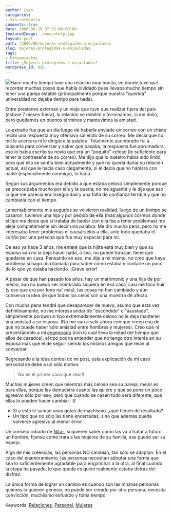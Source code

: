 ```yaml
---
author: ivan
categories:
- Sin categoría
comments: true
date: 2006-06-29 07:25:00+00:00
featuredImage: ./wecanhelp.jpg
layout: post
path: /2006/06/mujeres-protegidas-o-enjauladas
slug: mujeres-protegidas-o-enjauladas
tags:
- Pensamientos
title: ¿Mujeres protegidas o enjauladas?
wordpress_id: 936
---
```


[![](http://photos1.blogger.com/blogger/5311/455/200/wecanhelp.jpg)](http://photos1.blogger.com/blogger/5311/455/1600/wecanhelp.jpg)Hace mucho tiempo tuve una relación muy bonita, en donde tuve que recordar muchas cosas que había olvidado pues llevaba mucho tiempo sin tener una pareja estable (principalmente porque nuestra "querida" universidad no dejaba tiempo para nada).

Entre presiones externas y un viaje que tuve que realizar fuera del país (estuve 7 meses fuera), la relación se debilitó y terminamos, sí me dolió, pero quedamos en buenos términos y mantuvimos la amistad.

Lo extraño fue que un día luego de haberle enviado un correo con un chiste recibí una respuesta muy ofensiva saliendo de su correo. Me decía que no me le acercara ni le dirigiera la palabra. Totalmente asombrado fui a buscarla para conversar y saber qué pasaba, la respuesta fue abrumadora, eso lo había escrito su novio que era un "poquito" celoso (lo suficiente para tener la contraseña de su correo). Me dijo que lo nuestro había sido lindo, pero que ella se sentía bien actualmente y que no quería dañar su relación actual, así que le hacía caso ciegamente, si él decía que no hablara con nadie (especialmente conmigo), lo haría.

Según sus argumentos era debido a que estaba celoso simplemente porque se preocupaba mucho por ella y la quería, no me aguanté y le dije que eso lo que me parecía era inseguridad y una falta de confianza terrible y que no cambiaría con el tiempo.

Lamentablemente mis augurios se volvieron realidad, luego de un tiempo se casaron, tuvieron una hija y por pedido de ella (más algunos correos donde el tipo me decía que si trataba de hablar con ella iba a tener problemas) me alejé completamente sin decir una palabra. Me dio mucha pena, pero no me interesaba tener problemas ni causárselos a ella, ante todo quedaba el cariño por una persona que fue muy especial para mi.

De eso ya hace 3 años, me enteré que la hijita está muy bien y que su esposo aún no la deja hacer nada, o sea, no puede trabajar, tiene que quedarse en casa. Pensando en eso, me dije a mi mismo, no creo que haya problema si hago una llamada para saber cómo estaba y contarle un poco de lo que yo estaba haciendo. ¡Grave error!

A pesar de que han pasado los años, hay un matrimonio y una hija de por medio, aún no puedo ser nombrado siquiera en esa casa, casi me tocó huir (y eso que era por fono na' más), las cosas no han cambiado y aún conserva la idea de que todos los celos son una muestra de afecto.

Con mucha pena tendré que desaparecer de nuevo, asumo que esta vez definitivamente, no me interesa andar de "escondido" o "asustado", simplemente porque un tipo extremadamente celoso no le deja mantener una amistad a su esposa. (No me van a salir ahora con que creen eso de que no puede haber sólo amistad entre hombres y mujeres). Creo que ni presentándole a mi [enamorada](http://nitadp.blogspot.com/) (con la cual llevo la mitad del tiempo que ellos de casados), el tipo podría entender que no tengo otro interés en su esposa más que el de seguir siendo los mismos amigos que reían al conversar.

Regresando a la idea central de mi post, esta explicación de mi caso personal se debe a un sólo motivo:

<blockquote>No es el primer caso que veo!!!</blockquote>

Muchas mujeres creen que mientras más celoso sea su pareja, mejor es para ellas, porque les demuestra cuanto las quiere y que se pone un poco agresivo sólo por eso, pero que cuando se casen todo será diferente, que ellas lo pueden hacer cambiar. :S

- Si a esto le suman unas gotas de machismo.
  ¿qué tienen de resultado?
- Un tipo que no sólo las tiene encerradas, sino que además puede volverse agresivo al menor error.

Un consejo robado de [Nita-](http://nitadp.blogspot.com/), si quieren saber cómo las va a tratar a futuro un hombre, fíjense cómo trata a las mujeres de su familia, ese puede ser su espejo.

Algo de mis creencias, las personas NO cambian, tan sólo se adaptan. En el caso del enamoramiento, las personas necesitan adoptar una forma que sea lo suficientemente agradable para enganchar a la otra, al final cuando la etapa ha pasado, lo que queda es quien realmente estaba detrás del disfraz.

La única forma de lograr un cambio es cuando son las mismas personas quienes lo quieren generar, no puede ser creado por otra persona, necesita convicción, muchísimo esfuerzo y toma tiempo.

Keywords: [Relaciones](http://www.technorati.com/tags/Relaciones), [Personal](http://www.technorati.com/tags/Personal), [Mujeres
](http://www.technorati.com/tags/Mujeres)